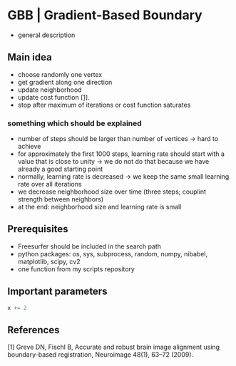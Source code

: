 GBB | Gradient-Based Boundary
===

- general description

## Main idea
- choose randomly one vertex
- get gradient along one direction
- update neighborhood
- update cost function [[1]](#1).
- stop after maximum of iterations or cost function saturates

### something which should be explained
- number of steps should be larger than number of vertices -> hard to achieve
- for approximately the first 1000 steps, learning rate should start with a value that is close to unity -> we do not do that because we have already a good starting point
- normally, learning rate is decreased -> we keep the same small learning rate over all iterations
- we decrease neighborhood size over time (three steps; couplint strength between neighbors)
- at the end: neighborhood size and learning rate is small

## Prerequisites
- Freesurfer should be included in the search path
- python packages: os, sys, subprocess, random, numpy, nibabel, matplotlib, scipy, cv2
- one function from my scripts repository

## Important parameters
```python
x += 2
```

## References
<a id="1">[1]</a> Greve DN, Fischl B, Accurate and robust brain image alignment using boundary-based registration, Neuroimage 48(1), 63&ndash;72 (2009).